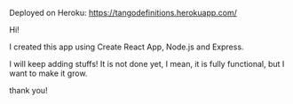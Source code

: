 Deployed on Heroku:  https://tangodefinitions.herokuapp.com/

Hi!

I created this app using Create React App, Node.js and Express.

I will keep adding stuffs! It is not done yet, I mean, it is fully functional, but I want to make it grow.

thank you!

